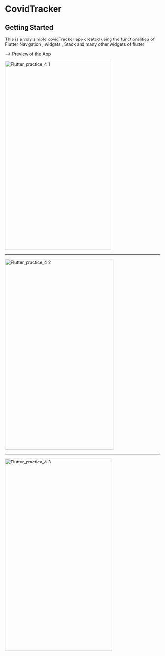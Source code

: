 # CovidTracker



## Getting Started


This is a very simple covidTracker app created using the functionalities of Flutter Navigation , widgets , Stack and many other widgets of flutter 



--> Preview of the App 

<img width="346" height="613" alt="Flutter_practice_4 1" src="https://github.com/user-attachments/assets/db6957b3-1a0d-476c-9616-d66c025c3436" />



___________________________________________________________________________________________________________________________________________________________________________________________


<img width="353" height="618" alt="Flutter_practice_4 2" src="https://github.com/user-attachments/assets/360e8499-a2bb-483e-aa9c-77672170baf2" />



___________________________________________________________________________________________________________________________________________________________________________________________
<img width="349" height="623" alt="Flutter_practice_4 3" src="https://github.com/user-attachments/assets/9fdc36b0-94c1-468d-bff8-1f4fa85e622e" />
